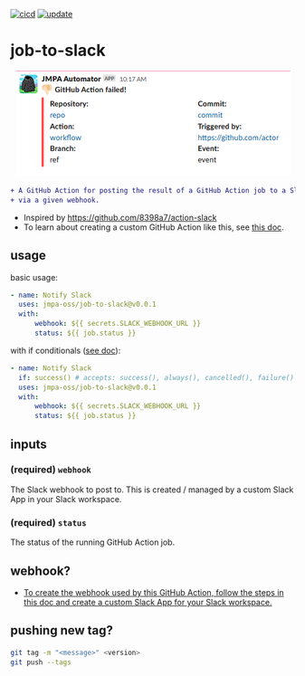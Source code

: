 [![cicd](https://github.com/jmpa-oss/job-to-slack/workflows/cicd/badge.svg)](https://github.com/jmpa-oss/job-to-slack/actions?query=workflow%3Acicd)
[![update](https://github.com/jmpa-oss/job-to-slack/workflows/update/badge.svg)](https://github.com/jmpa-oss/job-to-slack/actions?query=workflow%3Aupdate)

# job-to-slack

<p align="center">
  <img src="./img/output.png">
</p>

```diff
+ A GitHub Action for posting the result of a GitHub Action job to a Slack channel,
+ via a given webhook.
```
* Inspired by https://github.com/8398a7/action-slack
* To learn about creating a custom GitHub Action like this, see [this doc](https://docs.github.com/en/free-pro-team@latest/actions/creating-actions/creating-a-docker-container-action).


## usage

basic usage:
```yaml
- name: Notify Slack
  uses: jmpa-oss/job-to-slack@v0.0.1
  with:
      webhook: ${{ secrets.SLACK_WEBHOOK_URL }}
      status: ${{ job.status }}
```

with if conditionals ([see doc](https://docs.github.com/en/free-pro-team@latest/actions/reference/context-and-expression-syntax-for-github-actions#job-status-check-functions)):
```yaml
- name: Notify Slack
  if: success() # accepts: success(), always(), cancelled(), failure()
  uses: jmpa-oss/job-to-slack@v0.0.1
  with:
      webhook: ${{ secrets.SLACK_WEBHOOK_URL }}
      status: ${{ job.status }}
```

## inputs

### (required) `webhook`

The Slack webhook to post to. This is created / managed
by a custom Slack App in your Slack workspace.

### (required) `status`

The status of the running GitHub Action job.

## webhook?

* [To create the webhook used by this GitHub Action, follow the steps in this doc and create a custom Slack App for your Slack workspace.](https://api.slack.com/messaging/webhooks)

## pushing new tag?

```bash
git tag -m "<message>" <version>
git push --tags
```
